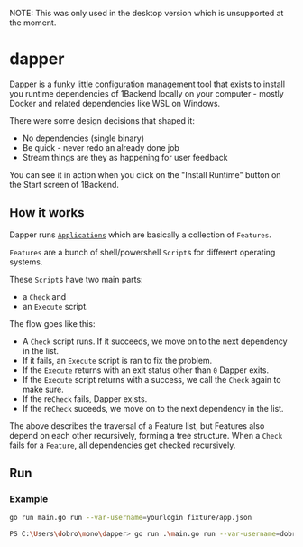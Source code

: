 NOTE: This was only used in the desktop version which is unsupported at the moment.

# dapper

Dapper is a funky little configuration management tool that exists to install you runtime dependencies of 1Backend locally on your computer - mostly Docker and related dependencies like WSL on Windows.

There were some design decisions that shaped it:

- No dependencies (single binary)
- Be quick - never redo an already done job
- Stream things are they as happening for user feedback

You can see it in action when you click on the "Install Runtime" button on the Start screen of 1Backend.

## How it works

Dapper runs [`Applications`](fixture/app.json) which are basically a collection of `Features`.

`Features` are a bunch of shell/powershell `Script`s for different operating systems.

These `Script`s have two main parts:
- a `Check` and
- an `Execute` script.

The flow goes like this:
- A `Check` script runs. If it succeeds, we move on to the next dependency in the list.
- If it fails, an `Execute` script is ran to fix the problem.
- If the `Execute` returns with an exit status other than `0` Dapper exits.
- If the `Execute` script returns with a success, we call the `Check` again to make sure.
- If the re`Check` fails, Dapper exists.
- If the re`Check` suceeds, we move on to the next dependency in the list.

The above describes the traversal of a Feature list, but Features also depend on each other recursively, forming a tree structure.
When a `Check` fails for a `Feature`, all dependencies get checked recursively.

## Run

### Example

```sh
go run main.go run --var-username=yourlogin fixture/app.json
```

```sh
PS C:\Users\dobro\mono\dapper> go run .\main.go run --var-username=dobro --var-assetfolder=$env:USERPROFILE .\fixture\app.json
```

